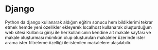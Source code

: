 # Django
Python da django kullanarak aldığım eğitim sonucu hem bildiklerimi tekrar etmek hemde yeni özellikler ekleyerek localhost kullanarak oluşturduğum web sitesi 
Kullanıcı girişi ile her kullanıcının kendine ait makale sayfası ve makale oluşturması mümkün olup oluşturulan makaleler üzerinde ister arama ister filtreleme özelliği ile istenilen makalelere ulaşılabilir.

